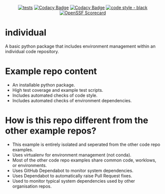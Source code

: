 
<div style="text-align: center;">

[![tests](https://github.com/cma-open/individual/actions/workflows/tests.yml/badge.svg?branch=main)](https://github.com/cma-open/individual/actions/workflows/tests.yml)
[![Codacy Badge](https://app.codacy.com/project/badge/Grade/a2b5099ac9b84aed8457e61fd85fe108)](https://app.codacy.com/gh/cma-open/individual/dashboard?utm_source=gh&utm_medium=referral&utm_content=&utm_campaign=Badge_grade)
[![Codacy Badge](https://app.codacy.com/project/badge/Coverage/a2b5099ac9b84aed8457e61fd85fe108)](https://app.codacy.com/gh/cma-open/individual/dashboard?utm_source=gh&utm_medium=referral&utm_content=&utm_campaign=Badge_coverage)
[![code style - black](https://img.shields.io/badge/code%20style-black-000000.svg)](https://github.com/psf/black)
[![OpenSSF Scorecard](https://api.securityscorecards.dev/projects/github.com/cma-open/individual/badge)](https://securityscorecards.dev/viewer/?uri=github.com/cma-open/individual)

</div>


# individual

A basic python package that includes environment management within an individual code repository.


# Example repo content

- An installable python package.
- High test coverage and example test scripts.
- Includes automated checks of code style.
- Includes automated checks of environment dependencies.

# How is this repo different from the other example repos?

- This example is entirely isolated and seperated from the other code repo examples.
- Uses virtualenv for environment management (not conda).
- Most of the other code repo examples share common code, worklows, or environments.
- Uses GitHub Dependabot to monitor system dependencies.
- Uses Dependabot to automatically raise Pull Request fixes.
- Used to monitor typical system dependencies used by other organisation repos.
